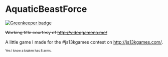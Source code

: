 AquaticBeastForce
=================

[![Greenkeeper badge](https://badges.greenkeeper.io/Thunraz/AquaticBeastForce.svg)](https://greenkeeper.io/)

~~Working title courtesy of http://videogamena.me/~~

A little game I made for the #js13kgames contest on http://js13kgames.com/.


<sub><sup>Yes I know a kraken has 8 arms.</sup></sub>